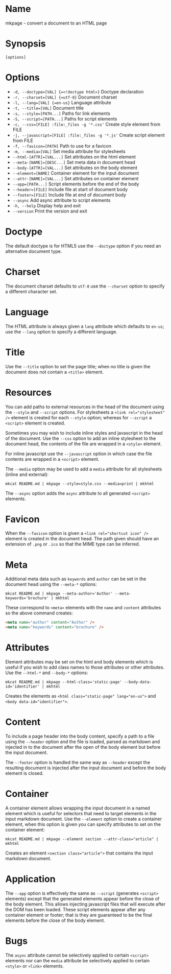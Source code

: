 # Name

mkpage - convert a document to an HTML page

# Synopsis

```
[options]
```

# Options

* `-d, --doctype=[VAL] {=<!doctype html>}` Doctype declaration
* `-r, --charset=[VAL] {=utf-8}` Document charset
* `-l, --lang=[VAL] {=en-us}` Language attribute 
* `-t, --title=[VAL]` Document title
* `-s, --style=[PATH...]` Paths for link elements
* `-S, --script=[PATH...]` Paths for script elements
* `-c, --css=[FILE] :file:_files -g '*.css'` Create style element from FILE
* `-j, --javascript=[FILE] :file:_files -g '*.js'` Create script element from FILE
* `-f, --favicon=[PATH]` Path to use for a favicon
* `-m, --media=[VAL]` Set media attribute for stylesheets
* `--html-[ATTR]=[VAL...]` Set attributes on the html element
* `--meta-[NAME]=[DESC...]` Set meta data in document head
* `--body-[ATTR]=[VAL...]` Set attributes on the body element
* `--element=[NAME]` Container element for the input document 
* `--attr-[NAME]=[VAL...]` Set attributes on container element
* `--app=[PATH...]` Script elements before the end of the body
* `--header=[FILE]` Include file at start of document body
* `--footer=[FILE]` Include file at end of document body
* `--async` Add async attribute to script elements
* `-h, --help` Display help and exit
* `--version` Print the version and exit

# Doctype

The default doctype is for HTML5 use the `--doctype` option if you need an alternative document type.

# Charset

The document charset defaults to `utf-8` use the `--charset` option to specify a different character set.

# Language

The HTML attribute is always given a `lang` attribute which defaults to `en-us`; use the `--lang` option to specify a different language.

# Title

Use the `--title` option to set the page title; when no title is given the document does not contain a `<title>` element.

# Resources

You can add paths to external resources in the head of the document using the `--style` and `--script` options. For stylesheets a `<link rel="stylesheet" />` element is created for each `--style` option; whereas for `--script` a `<script>` element is created.

Sometimes you may wish to include inline styles and javascript in the head of the document. Use the `--css` option to add an inline stylesheet to the document head, the contents of the file are wrapped in a `<style>` element.

For inline javascript use the `--javascript` option in which case the file contents are wrapped in a `<script>` element.

The `--media` option may be used to add a `media` attribute for all stylesheets (inline and external):

```shell
mkcat README.md | mkpage --style=style.css --media=print | mkhtml
```

The `--async` option adds the `async` attribute to all generated `<script>` elements.

# Favicon

When the `--favicon` option is given a `<link rel="shortcut icon" />` element is created in the document head. The path given should have an extension of `.png` or `.ico` so that the MIME type can be inferred.

# Meta

Additional meta data such as `keywords` and `author` can be set in the document head using the `--meta-*` options:

```shell
mkcat README.md | mkpage --meta-author='Author' --meta-keywords='brochure' | mkhtml
```

These correspond to `<meta>` elements with the `name` and `content` attributes so the above command creates:

```html
<meta name="author" content="Author" />
<meta name="keywords" content="brochure" />
```

# Attributes

Element attributes may be set on the html and body elements which is useful if you wish to add class names to those attributes or other attributes. Use the `--html-*` and `--body-*` options:

```shell
mkcat README.md | mkpage --html-class='static-page' --body-data-id='identifier' | mkhtml
```

Creates the elements as `<html class="static-page" lang="en-us">` and `<body data-id="identifier">`.

# Content

To include a page header into the body content, specify a path to a file using the `--header` option and the file is loaded, parsed as markdown and injected in to the document after the open of the body element but before the input document.

The `--footer` option is handled the same way as `--header` except the resulting document is injected after the input document and before the body element is closed.

# Container

A container element allows wrapping the input document in a named element which is useful for selectors that need to target elements in the input markdown document. Use the `--element` option to create a container element, when this option is given you can specify attributes to set on the container element:

```shell
mkcat README.md | mkpage --element section --attr-class="article" | mkhtml
```

Creates an element `<section class="article">` that contains the input markdown document.

# Application

The `--app` option is effectively the same as `--script` (generates `<script>` elements) except that the generated elements appear before the close of the body element. This allows injecting javascript files that will execute after the DOM has been loaded. These script elements appear after any container element or footer; that is they are guaranteed to be the final elements before the close of the body element.

# Bugs

The `async` attribute cannot be selectively applied to certain `<script>` elements nor can the `media` attribute be selectively applied to certain `<style>` or `<link>` elements.

